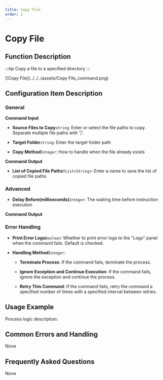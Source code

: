 ```yaml
---
title: Copy File
order: 2
---
```


# Copy File

## Function Description

:::tip 
Copy a file to a specified directory
:::

![Copy File](../../../assets/Copy File_command.png)

## Configuration Item Description

### General

**Command Input**

- **Source Files to Copy**`string`: Enter or select the file paths to copy. Separate multiple file paths with '|'.

- **Target Folder**`string`: Enter the target folder path

- **Copy Method**`Integer`: How to handle when the file already exists


**Command Output**

- **List of Copied File Paths**`TList<String>`: Enter a name to save the list of copied file paths

### Advanced

- **Delay Before(milliseconds)**`Integer`: The waiting time before instruction execution


**Command Output**

### Error Handling

- **Print Error Logs**`Boolean`: Whether to print error logs to the "Logs" panel when the command fails. Default is checked. 

- **Handling Method**`Integer`:

    - **Terminate Process**: If the command fails, terminate the process.

    - **Ignore Exception and Continue Execution**: If the command fails, ignore the exception and continue the process.

    - **Retry This Command**: If the command fails, retry the command a specified number of times with a specified interval between retries.

## Usage Example

Process logic description:

## Common Errors and Handling

None

## Frequently Asked Questions

None

